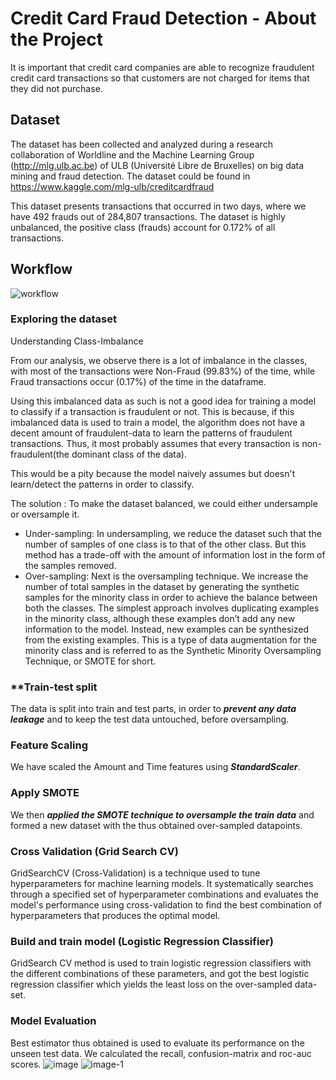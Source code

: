 # Credit Card Fraud Detection - About the Project
It is important that credit card companies are able to recognize fraudulent credit card transactions so that customers are not charged for items that they did not purchase.

## Dataset
The dataset has been collected and analyzed during a research collaboration of Worldline and the Machine Learning Group (http://mlg.ulb.ac.be) of ULB (Université Libre de Bruxelles) on big data mining and fraud detection. The dataset could be found in https://www.kaggle.com/mlg-ulb/creditcardfraud

This dataset presents transactions that occurred in two days, where we have 492 frauds out of 284,807 transactions. The dataset is highly unbalanced, the positive class (frauds) account for 0.172% of all transactions.
        
## **Workflow**
![workflow](https://github.com/user-attachments/assets/321c42b1-3593-429f-b5e1-1a301c4a3a39)
   
    
### **Exploring the dataset**
Understanding Class-Imbalance
    
From our analysis, we observe there is a lot of imbalance in the classes, with most of the transactions were Non-Fraud (99.83%) of the time, while Fraud transactions occur (0.17%) of the time in the dataframe.

Using this imbalanced data as such is not a good idea for training a model to classify if a transaction is fraudulent or not. This is because, if this imbalanced data is used to train a model, the algorithm does not have a decent amount of fraudulent-data to learn the patterns of fraudulent transactions. Thus, it most probably assumes that every transaction is non-fraudulent(the dominant class of the data).

This would be a pity because the model naively assumes but doesn't learn/detect the patterns in order to classify.

The solution : To make the dataset balanced, we could either undersample or oversample it.

* Under-sampling: In undersampling, we reduce the dataset such that the number of samples of one class is to that of the other class. But this method has a trade-off with the amount of information lost in the form of the samples removed.
* Over-sampling: Next is the oversampling technique. We increase the number of total samples in the dataset by generating the synthetic samples for the minority class in order to achieve the balance between both the classes. The simplest approach involves duplicating examples in the minority class, although these examples don’t add any new information to the model. Instead, new examples can be synthesized from the existing examples. This is a type of data augmentation for the minority class and is referred to as the Synthetic Minority Oversampling Technique, or SMOTE for short.

### **Train-test split
The data is split into train and test parts, in order to ***prevent any data leakage*** and to keep the test data untouched, before oversampling.

### Feature Scaling
We have scaled the Amount and Time features using ***StandardScaler***.

### Apply SMOTE
We then ***applied the SMOTE technique to oversample the train data*** and formed a new dataset with the thus obtained over-sampled datapoints.

### Cross Validation (Grid Search CV)
GridSearchCV (Cross-Validation) is a technique used to tune hyperparameters for machine learning models. It systematically searches through a specified set of hyperparameter combinations and evaluates the model's performance using cross-validation to find the best combination of hyperparameters that produces the optimal model.

### Build and train model (Logistic Regression Classifier)
GridSearch CV method is used to train logistic regression classifiers with the different combinations of these parameters, and got the best logistic regression classifier which yields the least loss on the over-sampled data-set.

### Model Evaluation
Best estimator thus obtained is used to evaluate its performance on the unseen test data. We calculated the recall, confusion-matrix and roc-auc scores.
![image](https://github.com/user-attachments/assets/6830fd38-9de4-4d85-9ee1-c0db7710371d)
![image-1](https://github.com/user-attachments/assets/6a752fe9-932f-40e1-a5db-1b695c89fe40)


